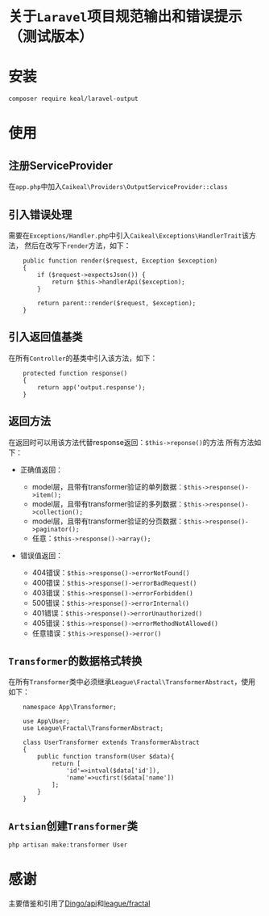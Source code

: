 # 关于`Laravel`项目规范输出和错误提示（测试版本）

# 安装
`composer require keal/laravel-output`

# 使用
## 注册ServiceProvider
在`app.php`中加入`Caikeal\Providers\OutputServiceProvider::class`

## 引入错误处理
需要在`Exceptions/Handler.php`中引入`Caikeal\Exceptions\HandlerTrait`该方法，
然后在改写下`render`方法，如下：
```
    public function render($request, Exception $exception)
    {
        if ($request->expectsJson()) {
            return $this->handlerApi($exception);
        }

        return parent::render($request, $exception);
    }
```
## 引入返回值基类
在所有`Controller`的基类中引入该方法，如下：
```
    protected function response()
    {
        return app('output.response');
    }
```

## 返回方法
在返回时可以用该方法代替response返回：`$this->reponse()`的方法
所有方法如下：
+ 正确值返回：
    - model层，且带有transformer验证的单列数据：`$this->response()->item();`
    - model层，且带有transformer验证的多列数据：`$this->response()->collection();`
    - model层，且带有transformer验证的分页数据：`$this->response()->paginator();`
    - 任意：`$this->response()->array();`

+ 错误值返回：
    - 404错误：`$this->response()->errorNotFound()`
    - 400错误：`$this->response()->errorBadRequest()`
    - 403错误：`$this->response()->errorForbidden()`
    - 500错误：`$this->response()->errorInternal()`
    - 401错误：`$this->response()->errorUnauthorized()`
    - 405错误：`$this->response()->errorMethodNotAllowed()`
    - 任意错误：`$this->response()->error()`
 
## `Transformer`的数据格式转换
在所有`Transformer`类中必须继承`League\Fractal\TransformerAbstract`，使用如下：
```
    namespace App\Transformer;
    
    use App\User;
    use League\Fractal\TransformerAbstract;
    
    class UserTransformer extends TransformerAbstract
    {
        public function transform(User $data){
            return [
                'id'=>intval($data['id']),
                'name'=>ucfirst($data['name'])
            ];
        }
    }
```

## `Artsian`创建`Transformer`类
`php artisan make:transformer User`

# 感谢
主要借鉴和引用了[Dingo/api](https://github.com/dingo/api.git)和[league/fractal](https://github.com/thephpleague/fractal.git)
